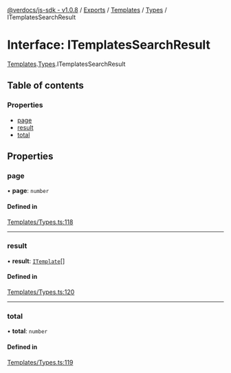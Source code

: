 [@verdocs/js-sdk - v1.0.8](../README.md) / [Exports](../modules.md) / [Templates](../modules/Templates.md) / [Types](../modules/Templates.Types.md) / ITemplatesSearchResult

# Interface: ITemplatesSearchResult

[Templates](../modules/Templates.md).[Types](../modules/Templates.Types.md).ITemplatesSearchResult

## Table of contents

### Properties

- [page](Templates.Types.ITemplatesSearchResult.md#page)
- [result](Templates.Types.ITemplatesSearchResult.md#result)
- [total](Templates.Types.ITemplatesSearchResult.md#total)

## Properties

### page

• **page**: `number`

#### Defined in

[Templates/Types.ts:118](https://github.com/Verdocs/js-sdk/blob/main/src/Templates/Types.ts#L118)

___

### result

• **result**: [`ITemplate`](Templates.Types.ITemplate.md)[]

#### Defined in

[Templates/Types.ts:120](https://github.com/Verdocs/js-sdk/blob/main/src/Templates/Types.ts#L120)

___

### total

• **total**: `number`

#### Defined in

[Templates/Types.ts:119](https://github.com/Verdocs/js-sdk/blob/main/src/Templates/Types.ts#L119)
